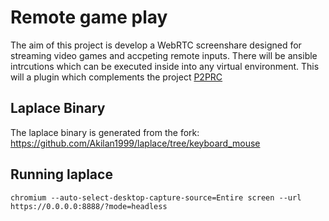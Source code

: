 # Remote game play 
The aim of this project is develop a WebRTC screenshare designed for streaming video games and 
accpeting remote inputs. 
There will be ansible intrcutions which can be executed inside into any virtual environment. This will 
a plugin which complements the project [P2PRC](https://p2prc.akilan.io)

## Laplace Binary 
The laplace binary is generated from the fork:
https://github.com/Akilan1999/laplace/tree/keyboard_mouse

## Running laplace 
```
chromium --auto-select-desktop-capture-source=Entire screen --url https://0.0.0.0:8888/?mode=headless

```
